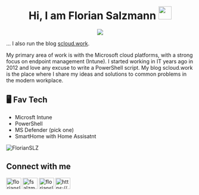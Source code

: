 <h1 align="center"><b>Hi, I am Florian Salzmann </b><img src="https://media.giphy.com/media/hvRJCLFzcasrR4ia7z/giphy.gif" width="35"></h1>

<p align="center">
  <a href="https://github.com/DenverCoder1/readme-typing-svg"><img src="https://readme-typing-svg.herokuapp.com?font=Time+New+Roman&color=cyan&size=25&center=true&vCenter=true&width=600&height=100&lines=Tech Entusiast..;Travel Lover..;Cloud Consultant..;Microsoft MVP..;Community Contributor..;and+Love+to+learn+new+stuff+<3">
  </a>
</p>

... I also run the blog [scloud.work](https://scloud.work/en).

My primary area of work is with the Microsoft cloud platforms, with a strong focus on endpoint management (Intune). I started working in IT years ago in 2012 and love any excuse to write a PowerShell script. My blog scloud.work is the place where I share my ideas and solutions to common problems in the modern workplace.

## 🖥️ Fav Tech

- Microsft Intune
- PowerShell
- MS Defender (pick one) 
- SmartHome with Home Assisatnt

<p>
<img src="https://github-readme-stats.vercel.app/api/top-langs?username=FlorianSLZ&show_icons=true&theme=dark&locale=en&layout=compact" alt="FlorianSLZ" />
</p>

## Connect with me
<p align="left">
<a href="https://twitter.com/florianslz" target="blank"><img align="center" src="https://raw.githubusercontent.com/rahuldkjain/github-profile-readme-generator/master/src/images/icons/Social/twitter.svg" alt="florianslz" height="30" width="40" /></a>
<a href="https://linkedin.com/in/fsalzmann" target="blank"><img align="center" src="https://raw.githubusercontent.com/rahuldkjain/github-profile-readme-generator/master/src/images/icons/Social/linked-in-alt.svg" alt="fsalzmann" height="30" width="40" /></a>
<a href="https://instagram.com/florianslz_" target="blank"><img align="center" src="https://raw.githubusercontent.com/rahuldkjain/github-profile-readme-generator/master/src/images/icons/Social/instagram.svg" alt="florianslz_" height="30" width="40" /></a>
<a href="/https://scloud.work/en" target="blank"><img align="center" src="https://raw.githubusercontent.com/rahuldkjain/github-profile-readme-generator/master/src/images/icons/Social/rss.svg" alt="https://scloud.work/en" height="30" width="40" /></a>
</p>
